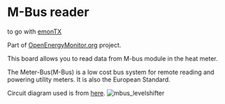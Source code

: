 # M-Bus reader
to go with [emonTX](https://github.com/openenergymonitor/emontx3)

Part of [OpenEnergyMonitor.org](https://openenergymonitor.org) project.

This board allows you to read data from M-bus module in the heat meter. 

The Meter-Bus(M-Bus) is a low cost bus system for remote reading and powering utility meters. It is also the European Standard. 

Circuit diagram used is from [here](https://github.com/rscada/libmbus/tree/master/hardware).
![mbus_levelshifter](https://user-images.githubusercontent.com/29893671/29127304-9c790700-7d18-11e7-85f9-27eb9a11ae67.png)
